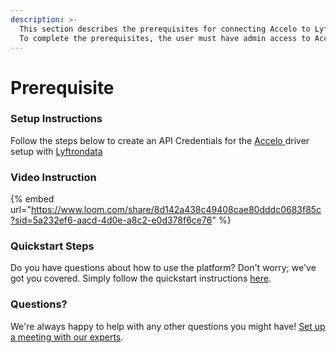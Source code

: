 ```yaml
---
description: >-
  This section describes the prerequisites for connecting Accelo to Lyftrondata.
  To complete the prerequisites, the user must have admin access to Accelo.
---
```


# Prerequisite

### Setup Instructions

Follow the steps below to create an API Credentials for the [Accelo ](https://www.lyftrondata.com/integration/sales-analytics/accelo/)driver setup with [Lyftrondata](https://www.lyftrondata.com)

### Video Instruction

{% embed url="https://www.loom.com/share/8d142a438c49408cae80dddc0683f85c?sid=5a232ef6-aacd-4d0e-a8c2-e0d378f6ce76" %}

### Quickstart Steps

Do you have questions about how to use the platform? Don't worry; we've got you covered. Simply follow the quickstart instructions [here](./).

### Questions? <a href="#questions" id="questions"></a>

We're always happy to help with any other questions you might have! [Set up a meeting with our experts](https://www.lyftrondata.com/book-a-meeting/).

